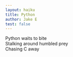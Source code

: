 ```yaml
---
layout: haiku
title: Python
author: Jake E
test: false
---
```


Python waits to bite<br>
Stalking around humbled prey<br>
Chasing C away<br>